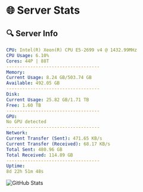 # 🌐 Server Stats
## 🔍 Server Info
```yaml
CPU: Intel(R) Xeon(R) CPU E5-2699 v4 @ 1432.99MHz
CPU Usage: 6.10%
Cores: 44P | 88T
-----------------------------------
Memory:
Current Usage: 8.24 GB/503.74 GB
Available: 492.05 GB
-----------------------------------
Disk:
Current Usage: 25.82 GB/1.71 TB
Free: 1.60 TB
-----------------------------------
GPU:
No GPU detected
-----------------------------------
Network:
Current Transfer (Sent): 471.65 KB/s
Current Transfer (Received): 68.17 KB/s
Total Sent: 480.96 GB
Total Received: 114.89 GB
-----------------------------------
Uptime:
8d 22h 51m 48s
```
![GitHub Stats](https://img.shields.io/badge/Updated-2025-04-28_16:00:36-blue)